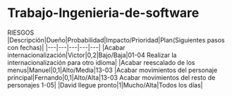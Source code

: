 # Trabajo-Ingenieria-de-software
RIESGOS
|Descripción|Dueño|Probabilidad|Impacto/Prioridad|Plan(Siguientes pasos con fechas)|
|---|---|---|---|---|
|Acabar internacionalización|Victor|0,2|Bajo/Baja|01-04 Realizar la internacionalización para otro idioma|
|Acabar reescalado de los menus|Manuel|0,1|Alto/Media|13-03 
|Acabar movimientos del personaje principal|Fernando|0,1|Alto/Alta|13-03 Acabar movimientos del resto de personajes 1-05|
|David llegue pronto|1|Mucho/Alta|Todos los días|
